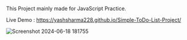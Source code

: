 This Project mainly made for JavaScript Practice.

Live Demo : https://yashsharma228.github.io/Simple-ToDo-List-Project/

![Screenshot 2024-06-18 181755](https://github.com/yashsharma228/JS-Practice-Projects/assets/141614148/c58f8818-512c-4d2e-b9a6-cfba8aa25ece)
